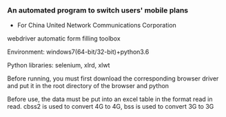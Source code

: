### An automated program to switch users' mobile plans

- For China United Network Communications Corporation

webdriver automatic form filling toolbox

Environment: windows7(64-bit/32-bit)+python3.6

Python libraries: selenium, xlrd, xlwt

Before running, you must first download the corresponding browser driver and put it in the root directory of the browser and python

Before use, the data must be put into an excel table in the format read in read. cbss2 is used to convert 4G to 4G, bss is used to convert 3G to 3G
